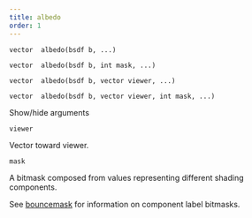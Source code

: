 ```yaml
---
title: albedo
order: 1
---
```

`vector  albedo(bsdf b, ...)`

`vector  albedo(bsdf b, int mask, ...)`

`vector  albedo(bsdf b, vector viewer, ...)`

`vector  albedo(bsdf b, vector viewer, int mask, ...)`

Show/hide arguments

`viewer`

Vector toward viewer.

`mask`

A bitmask composed from values representing different shading components.

See [bouncemask](bouncemask.html) for information on component label bitmasks.
